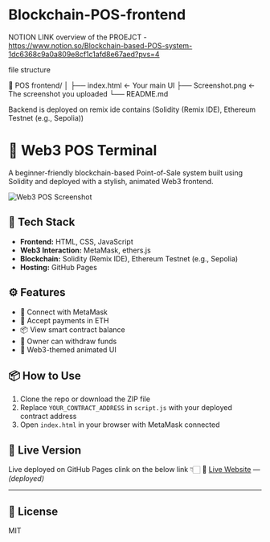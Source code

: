 # Blockchain-POS-frontend

NOTION LINK overview of the  PROEJCT - https://www.notion.so/Blockchain-based-POS-system-1dc6368c9a0a809e8cf1c1afd8e67aed?pvs=4

file structure 

📁 POS frontend/
│
├── index.html         ← Your main UI
├── Screenshot.png     ← The screenshot you uploaded
└── README.md          

Backend is deployed on remix ide contains (Solidity (Remix IDE), Ethereum Testnet (e.g., Sepolia))

# 🚀 Web3 POS Terminal

A beginner-friendly blockchain-based Point-of-Sale system built using Solidity and deployed with a stylish, animated Web3 frontend.

![Web3 POS Screenshot](./Screenshot.png)

## 🔧 Tech Stack

- **Frontend:** HTML, CSS, JavaScript
- **Web3 Interaction:** MetaMask, ethers.js
- **Blockchain:** Solidity (Remix IDE), Ethereum Testnet (e.g., Sepolia)
- **Hosting:** GitHub Pages

## ⚙️ Features

- 🦊 Connect with MetaMask
- 💸 Accept payments in ETH
- 📦 View smart contract balance
- 🔐 Owner can withdraw funds
- 🎨 Web3-themed animated UI

## 📦 How to Use

1. Clone the repo or download the ZIP file
2. Replace `YOUR_CONTRACT_ADDRESS` in `script.js` with your deployed contract address  
3. Open `index.html` in your browser with MetaMask connected

## 🚀 Live Version

Live deployed on GitHub Pages clink on the below link 👇🏻
🔗 [Live Website](https://ahmed6913.github.io/Blockchain-POS-frontend-/) — *(deployed)*

---

## 📄 License 


MIT

